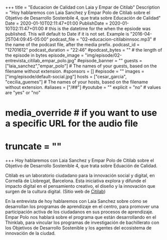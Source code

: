 +++
title = "Educacion de Calidad con Laia y Empar de Citilab"
Description = "Hoy hablaremos con Laia Sanchez y Empar Polo de Citilab sobre el Objetivo de Desarrollo Sostenbile 4, que trata sobre Educación de Calidad"
Date = 2020-01-10T02:11:47+01:00
PublishDate = 2020-01-10T02:11:47+01:00 # this is the datetime for the when the epsiode was published. This will default to Date if it is not set. Example is "2016-04-25T04:09:45-05:00"
podcast_file = "02-educacion-citilabinnsoc.mp3" # the name of the podcast file, after the media prefix.
podcast_id = "12701612"
podcast_duration = "22:46"
#podcast_bytes = "" # the length of the episode in bytes
episode_image = "img/episode/02-entrevista_citilab_empar_polo.jpg"
#episode_banner = ""
guests = ["laia_sanchez","empar_polo"] # The names of your guests, based on the filename without extension.
#sponsors = []
#episode = ""
images = ["img/episode/default-social.jpg"]
hosts = ["cesar_garcia", "cecilia_guemes"] # The names of your hosts, based on the filename without extension.
#aliases = ["/##"]
#youtube = ""
explicit = "no" # values are "yes" or "no"
# media_override # if you want to use a specific URL for the audio file
# truncate = ""
+++
Hoy hablaremos con Laia Sanchez y Empar Polo de Citilab sobre el Objetivo de Desarrollo Sostenible 4, que trata sobre Eduación de Calidad.

Citilab es un laboratorio ciudadano para la innovación social y digital, en Cornellà de Llobregat, Barcelona. Esta iniciativa explora y difunde el impacto digital en el pensamiento creativo, el diseño y la innovación que surgen de la cultura digital. (Sitio web de [Citilab](http://citilab.eu))

En la entrevista de hoy hablaremos con Laia Sanchez sobre cómo se desarrollan los programas de aprendizaje en el centro, para promover una participación activa de los ciudadanos en sus procesos de aprendizaje. Empar Polo nos hablará sobre el programa que están desarrollando en el Thinklab, para vincular los programas de investigación de bachillerato con los Objetivos de Desarrollo Sostenible y los agentes del ecosistema de innovación de la ciudad.
